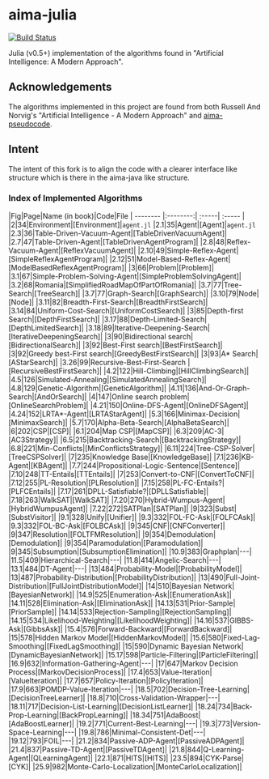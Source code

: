 # aima-julia

[![Build Status](https://travis-ci.org/aimacode/aima-julia.svg?branch=master)](https://travis-ci.org/aimacode/aima-julia)

Julia (v0.5+) implementation of the algorithms found in "Artificial Intelligence: A Modern Approach".

## Acknowledgements

The algorithms implemented in this project are found from both Russell And Norvig's "Artificial Intelligence - A Modern Approach" and [aima-pseudocode](https://github.com/aimacode/aima-pseudocode).

## Intent

The intent of this fork is to align the code with a clearer interface like structure which is there in the aima-java like structure.

### Index of Implemented Algorithms

|Fig|Page|Name (in book)|Code|File
| -------- |:--------:| :-----| :----- |
|2|34|Environment|[Environment]|`agent.jl`
|2.1|35|Agent|[Agent]|`agent.jl`
|2.3|36|Table-Driven-Vacuum-Agent|[TableDrivenVacuumAgent]|
|2.7|47|Table-Driven-Agent|[TableDrivenAgentProgram]|
|2.8|48|Reflex-Vacuum-Agent|[ReflexVacuumAgent]|
|2.10|49|Simple-Reflex-Agent|[SimpleReflexAgentProgram]|
|2.12|51|Model-Based-Reflex-Agent|[ModelBasedReflexAgentProgram]|
|3|66|Problem|[Problem]|
|3.1|67|Simple-Problem-Solving-Agent|[SimpleProblemSolvingAgent]|
|3.2|68|Romania|[SimplifiedRoadMapOfPartOfRomania]|
|3.7|77|Tree-Search|[TreeSearch]|
|3.7|77|Graph-Search|[GraphSearch]|
|3.10|79|Node|[Node]|
|3.11|82|Breadth-First-Search|[BreadthFirstSearch]|
|3.14|84|Uniform-Cost-Search|[UniformCostSearch]|
|3|85|Depth-first Search|[DepthFirstSearch]|
|3.17|88|Depth-Limited-Search|[DepthLimitedSearch]|
|3.18|89|Iterative-Deepening-Search|[IterativeDeepeningSearch]|
|3|90|Bidirectional search|[BidirectionalSearch]|
|3|92|Best-First search|[BestFirstSearch]|
|3|92|Greedy best-First search|[GreedyBestFirstSearch]|
|3|93|A\* Search|[AStarSearch]|
|3.26|99|Recursive-Best-First-Search |[RecursiveBestFirstSearch]|
|4.2|122|Hill-Climbing|[HillClimbingSearch]|
|4.5|126|Simulated-Annealing|[SimulatedAnnealingSearch]|
|4.8|129|Genetic-Algorithm|[GeneticAlgorithm]|
|4.11|136|And-Or-Graph-Search|[AndOrSearch]|
|4|147|Online search problem|[OnlineSearchProblem]|
|4.21|150|Online-DFS-Agent|[OnlineDFSAgent]|
|4.24|152|LRTA\*-Agent|[LRTAStarAgent]|
|5.3|166|Minimax-Decision|[MinimaxSearch]|
|5.7|170|Alpha-Beta-Search|[AlphaBetaSearch]|
|6|202|CSP|[CSP]|
|6.1|204|Map CSP|[MapCSP]|
|6.3|209|AC-3|[AC3Strategy]|
|6.5|215|Backtracking-Search|[BacktrackingStrategy]|
|6.8|221|Min-Conflicts|[MinConflictsStrategy]|
|6.11|224|Tree-CSP-Solver|[TreeCSPSolver]|
|7|235|Knowledge Base|[KnowledgeBase]|
|7.1|236|KB-Agent|[KBAgent]|
|7.7|244|Propositional-Logic-Sentence|[Sentence]|
|7.10|248|TT-Entails|[TTEntails]|
|7|253|Convert-to-CNF|[ConvertToCNF]|
|7.12|255|PL-Resolution|[PLResolution]|
|7.15|258|PL-FC-Entails?|[PLFCEntails]|
|7.17|261|DPLL-Satisfiable?|[DPLLSatisfiable]|
|7.18|263|WalkSAT|[WalkSAT]|
|7.20|270|Hybrid-Wumpus-Agent|[HybridWumpusAgent]|
|7.22|272|SATPlan|[SATPlan]|
|9|323|Subst|[SubstVisitor]|
|9.1|328|Unify|[Unifier]|
|9.3|332|FOL-FC-Ask|[FOLFCAsk]|
|9.3|332|FOL-BC-Ask|[FOLBCAsk]|
|9|345|CNF|[CNFConverter]|
|9|347|Resolution|[FOLTFMResolution]|
|9|354|Demodulation|[Demodulation]|
|9|354|Paramodulation|[Paramodulation]|
|9|345|Subsumption|[SubsumptionElimination]|
|10.9|383|Graphplan|---|
|11.5|409|Hierarchical-Search|---|
|11.8|414|Angelic-Search|---|
|13.1|484|DT-Agent|---|
|13|484|Probability-Model|[ProbabilityModel]|
|13|487|Probability-Distribution|[ProbabilityDistribution]|
|13|490|Full-Joint-Distribution|[FullJointDistributionModel]|
|14|510|Bayesian Network|[BayesianNetwork]|
|14.9|525|Enumeration-Ask|[EnumerationAsk]|
|14.11|528|Elimination-Ask|[EliminationAsk]|
|14.13|531|Prior-Sample|[PriorSample]|
|14.14|533|Rejection-Sampling|[RejectionSampling]|
|14.15|534|Likelihood-Weighting|[LikelihoodWeighting]|
|14.16|537|GIBBS-Ask|[GibbsAsk]|
|15.4|576|Forward-Backward|[ForwardBackward]|
|15|578|Hidden Markov Model|[HiddenMarkovModel]|
|15.6|580|Fixed-Lag-Smoothing|[FixedLagSmoothing]|
|15|590|Dynamic Bayesian Network|[DynamicBayesianNetwork]|
|15.17|598|Particle-Filtering|[ParticleFiltering]|
|16.9|632|Information-Gathering-Agent|---|
|17|647|Markov Decision Process|[MarkovDecisionProcess]|
|17.4|653|Value-Iteration|[ValueIteration]|
|17.7|657|Policy-Iteration|[PolicyIteration]|
|17.9|663|POMDP-Value-Iteration|---|
|18.5|702|Decision-Tree-Learning|[DecisionTreeLearner]|
|18.8|710|Cross-Validation-Wrapper|---|
|18.11|717|Decision-List-Learning|[DecisionListLearner]|
|18.24|734|Back-Prop-Learning|[BackPropLearning]|
|18.34|751|AdaBoost|[AdaBoostLearner]|
|19.2|771|Current-Best-Learning|---|
|19.3|773|Version-Space-Learning|---|
|19.8|786|Minimal-Consistent-Det|---|
|19.12|793|FOIL|---|
|21.2|834|Passive-ADP-Agent|[PassiveADPAgent]|
|21.4|837|Passive-TD-Agent|[PassiveTDAgent]|
|21.8|844|Q-Learning-Agent|[QLearningAgent]|
|22.1|871|HITS|[HITS]|
|23.5|894|CYK-Parse|[CYK]|
|25.9|982|Monte-Carlo-Localization|[MonteCarloLocalization]|
